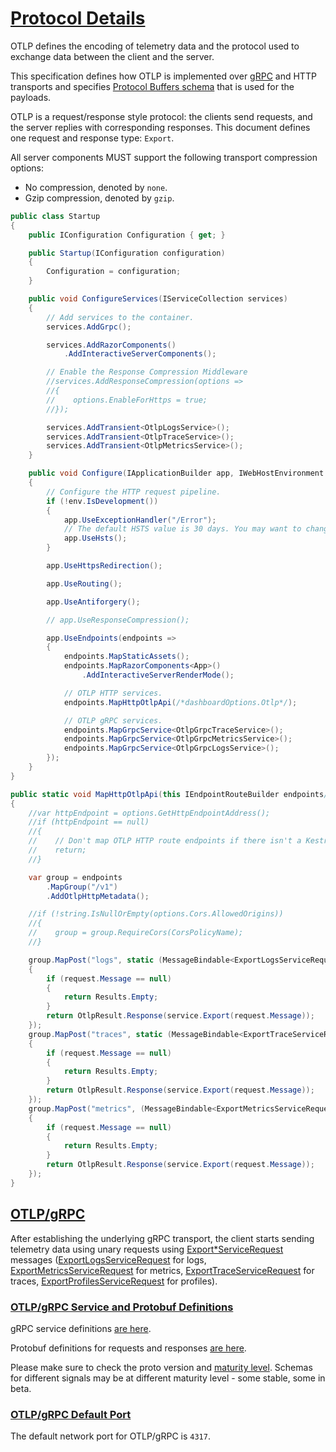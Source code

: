 # [Protocol Details](https://github.com/open-telemetry/opentelemetry-proto/blob/main/docs/specification.md#protocol-details)

OTLP defines the encoding of telemetry data and the protocol used to exchange data between the client and the server.

This specification defines how OTLP is implemented over [gRPC](https://grpc.io/) and HTTP transports and specifies [Protocol Buffers schema](https://developers.google.com/protocol-buffers/docs/overview) that is used for the payloads.

OTLP is a request/response style protocol: the clients send requests, and the server replies with corresponding responses. This document defines one request and response type: `Export`.

All server components MUST support the following transport compression options:

- No compression, denoted by `none`.
- Gzip compression, denoted by `gzip`.

```csharp
public class Startup
{
    public IConfiguration Configuration { get; }

    public Startup(IConfiguration configuration)
    {
        Configuration = configuration;
    }

    public void ConfigureServices(IServiceCollection services)
    {
        // Add services to the container.
        services.AddGrpc();

        services.AddRazorComponents()
            .AddInteractiveServerComponents();

        // Enable the Response Compression Middleware
        //services.AddResponseCompression(options =>
        //{
        //    options.EnableForHttps = true;
        //});

        services.AddTransient<OtlpLogsService>();
        services.AddTransient<OtlpTraceService>();
        services.AddTransient<OtlpMetricsService>();
    }

    public void Configure(IApplicationBuilder app, IWebHostEnvironment env)
    {
        // Configure the HTTP request pipeline.
        if (!env.IsDevelopment())
        {
            app.UseExceptionHandler("/Error");
            // The default HSTS value is 30 days. You may want to change this for production scenarios, see https://aka.ms/aspnetcore-hsts.
            app.UseHsts();
        }

        app.UseHttpsRedirection();

        app.UseRouting();

        app.UseAntiforgery();

        // app.UseResponseCompression();

        app.UseEndpoints(endpoints =>
        {
            endpoints.MapStaticAssets();
            endpoints.MapRazorComponents<App>()
                .AddInteractiveServerRenderMode();

            // OTLP HTTP services.
            endpoints.MapHttpOtlpApi(/*dashboardOptions.Otlp*/);

            // OTLP gRPC services.
            endpoints.MapGrpcService<OtlpGrpcTraceService>();
            endpoints.MapGrpcService<OtlpGrpcMetricsService>();
            endpoints.MapGrpcService<OtlpGrpcLogsService>();
        });
    }
}
```

```csharp
public static void MapHttpOtlpApi(this IEndpointRouteBuilder endpoints/*, OtlpOptions options*/)
{
    //var httpEndpoint = options.GetHttpEndpointAddress();
    //if (httpEndpoint == null)
    //{
    //    // Don't map OTLP HTTP route endpoints if there isn't a Kestrel endpoint to access them with.
    //    return;
    //}

    var group = endpoints
        .MapGroup("/v1")
        .AddOtlpHttpMetadata();

    //if (!string.IsNullOrEmpty(options.Cors.AllowedOrigins))
    //{
    //    group = group.RequireCors(CorsPolicyName);
    //}

    group.MapPost("logs", static (MessageBindable<ExportLogsServiceRequest> request, OtlpLogsService service) =>
    {
        if (request.Message == null)
        {
            return Results.Empty;
        }
        return OtlpResult.Response(service.Export(request.Message));
    });
    group.MapPost("traces", static (MessageBindable<ExportTraceServiceRequest> request, OtlpTraceService service) =>
    {
        if (request.Message == null)
        {
            return Results.Empty;
        }
        return OtlpResult.Response(service.Export(request.Message));
    });
    group.MapPost("metrics", (MessageBindable<ExportMetricsServiceRequest> request, OtlpMetricsService service) =>
    {
        if (request.Message == null)
        {
            return Results.Empty;
        }
        return OtlpResult.Response(service.Export(request.Message));
    });
}
```


## [OTLP/gRPC](https://github.com/open-telemetry/opentelemetry-proto/blob/main/docs/specification.md#otlpgrpc)
After establishing the underlying gRPC transport, the client starts sending telemetry data using unary requests using [Export*ServiceRequest](https://github.com/open-telemetry/opentelemetry-proto) messages ([ExportLogsServiceRequest](https://github.com/open-telemetry/opentelemetry-proto/blob/main/opentelemetry/proto/collector/logs/v1/logs_service.proto) for logs, [ExportMetricsServiceRequest](https://github.com/open-telemetry/opentelemetry-proto/blob/main/opentelemetry/proto/collector/metrics/v1/metrics_service.proto) for metrics, [ExportTraceServiceRequest](https://github.com/open-telemetry/opentelemetry-proto/blob/main/opentelemetry/proto/collector/trace/v1/trace_service.proto) for traces, [ExportProfilesServiceRequest](https://github.com/open-telemetry/opentelemetry-proto/blob/main/opentelemetry/proto/collector/profiles/v1development/profiles_service.proto) for profiles).



### [OTLP/gRPC Service and Protobuf Definitions](https://github.com/open-telemetry/opentelemetry-proto/blob/main/docs/specification.md#otlpgrpc-service-and-protobuf-definitions)
gRPC service definitions [are here](https://github.com/open-telemetry/opentelemetry-proto/blob/main/opentelemetry/proto/collector).

Protobuf definitions for requests and responses [are here](https://github.com/open-telemetry/opentelemetry-proto/blob/main/opentelemetry/proto).

Please make sure to check the proto version and [maturity level](https://github.com/open-telemetry/opentelemetry-proto/blob/main/README.md#maturity-level). Schemas for different signals may be at different maturity level - some stable, some in beta.

### [OTLP/gRPC Default Port](https://github.com/open-telemetry/opentelemetry-proto/blob/main/docs/specification.md#otlpgrpc-default-port)
The default network port for OTLP/gRPC is `4317`.
